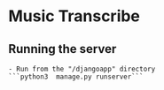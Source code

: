 # Music Transcribe

## Running the server
    - Run from the "/djangoapp" directory 
    ```python3  manage.py runserver```